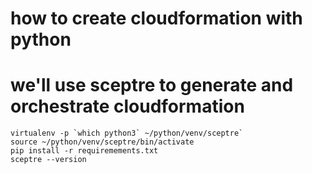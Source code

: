 # how to create cloudformation with python

# we'll use sceptre to generate and orchestrate cloudformation


```
virtualenv -p `which python3` ~/python/venv/sceptre`
source ~/python/venv/sceptre/bin/activate
pip install -r requiremements.txt
sceptre --version
```
